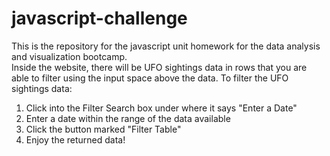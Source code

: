 # javascript-challenge
This is the repository for the javascript unit homework for the data analysis and visualization bootcamp.
<br>
Inside the website, there will be UFO sightings data in rows that you are able to filter using the input space above the data. 
To filter the UFO sightings data:
1. Click into the Filter Search box under where it says "Enter a Date"
2. Enter a date within the range of the data available
3. Click the button marked "Filter Table"
4. Enjoy the returned data!

